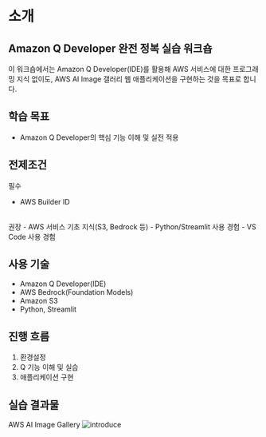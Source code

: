 # 소개
## Amazon Q Developer 완전 정복 실습 워크숍
이 워크숍에서는 Amazon Q Developer(IDE)를 활용해 AWS 서비스에 대한 프로그래밍 지식 없이도, AWS AI Image 갤러리 웹 애플리케이션을 구현하는 것을 목표로 합니다.

## 학습 목표
- Amazon Q Developer의 핵심 기능 이해 및 실전 적용

## 전제조건
필수
  - AWS Builder ID
<br>
권장
  - AWS 서비스 기초 지식(S3, Bedrock 등)
  - Python/Streamlit 사용 경험
  - VS Code 사용 경험

## 사용 기술
- Amazon Q Developer(IDE)
- AWS Bedrock(Foundation Models)
- Amazon S3
- Python, Streamlit

## 진행 흐름
1. 환경설정
2. Q 기능 이해 및 실습
3. 애플리케이션 구현

## 실습 결과물
AWS AI Image Gallery
![introduce](./00-introduce/images/introduce1.gif)
